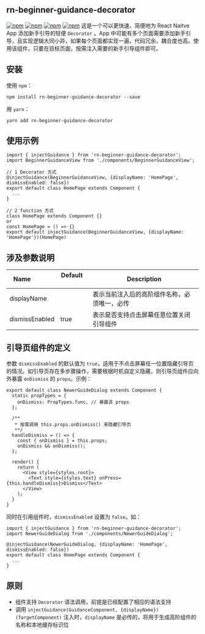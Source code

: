 ## rn-beginner-guidance-decorator

[![npm](https://img.shields.io/npm/v/rn-beginner-guidance-decorator.svg)](https://www.npmjs.com/package/rn-beginner-guidance-decorator)
[![npm](https://img.shields.io/npm/dm/rn-beginner-guidance-decorator.svg)](https://www.npmjs.com/package/rn-beginner-guidance-decorator)
[![npm](https://img.shields.io/npm/dt/rn-beginner-guidance-decorator.svg)](https://www.npmjs.com/package/rn-beginner-guidance-decorator)
[![npm](https://img.shields.io/npm/l/rn-beginner-guidance-decorator.svg)](https://github.com/ljunb/rn-beginner-guidance-decorator/blob/master/LICENSE)
这是一个可以更快速、简便地为 React Naitve App 添加新手引导的轻便 `Decorator` 。App 中可能有多个页面需要添加新手引导，且实现逻辑大同小异，如果每个页面都实现一遍，代码冗余，耦合度也高。使用该组件，只要在目标页面，按需注入需要的新手引导组件即可。

## 安装

使用 `npm`：
```
npm install rn-beginner-guidance-decorator --save
```
用 `yarn`：
```
yarn add rn-beginner-guidance-decorator
```

## 使用示例

```
import { injectGuidance } from 'rn-beginner-guidance-decorator';
import BeginnerGuidanceView from './components/BeginnerGuidanceView';

// 1 Decorator 方式
@injectGuidance(BeginnerGuidanceView, {displayName: 'HomePage', dismissEnabled: false})
export default class HomePage extends Component {
  ...
}

// 2 function 方式
class HomePage extends Component {}
or
const HomePage = () => {}
export default injectGuidance(BeginnerGuidanceView, {displayName: 'HomePage'})(HomePage)

```

## 涉及参数说明
Name             | Default     | Description
---------------- | ----------- | -----------
displayName    |  | 表示当前注入后的高阶组件名称，必须唯一，必传
dismissEnabled | true | 表示是否支持点击屏幕任意位置关闭引导组件

## 引导页组件的定义
参数 `dismissEnabled` 的默认值为 `true`，适用于不点击屏幕任一位置隐藏引导页的情况。如引导页存在多步骤操作，需要根据时机自定义隐藏，则引导页组件应向外暴露 `onDismiss` 的 `props`。示例：

```
export default class NewerGuideDialog extends Component {
  static propTypes = {
    onDismiss: PropTypes.func, // 暴露该 props
  };

  /**
   * 按需调用 this.props.onDismiss() 来隐藏引导页
   **/
  handleDismiss = () => {
    const { onDismiss } = this.props;
    onDismiss && onDismiss();
  };

  render() {
    return (
      <View style={styles.root}>
        <Text style={styles.text} onPress={this.handleDismiss}>Dismiss</Text>
      </View>
    );
  }
}
```

同时在引用组件时，`dismissEnabled` 设置为 `false`。如：

```
import { injectGuidance } from 'rn-beginner-guidance-decorator';
import NewerGuideDialog from './components/NewerGuideDialog';

@injectGuidance(NewerGuideDialog, {displayName: 'HomePage', dismissEnabled: false})
export default class HomePage extends Component {
  ...
}

```

## 原则

* 组件支持 `Decorator` 语法调用，前提是已经配置了相应的语法支持
* 调用 `injectGuidance(GuidanceComponent, {displayName})(TargetComponent)` 注入时，`displayName` 是必传的，将用于生成高阶组件的名称和本地缓存标识位
